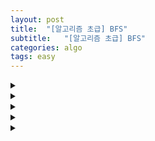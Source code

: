 ```yaml
---
layout: post
title:  "[알고리즘 초급] BFS"
subtitle:   "[알고리즘 초급] BFS"
categories: algo
tags: easy
---
```


<details>
<summary> </summary>
<div markdown="1">   

```cpp
#include <bits/stdc++.h>
using namespace std;

int main() {
    ios::sync_with_stdio(0);
    cin.tie(0);

}
```  
</div>
</details>

<details>
<summary> </summary>
<div markdown="1">   

```cpp
#include <bits/stdc++.h>
using namespace std;

int main() {
    ios::sync_with_stdio(0);
    cin.tie(0);

}
```  
</div>
</details>

<details>
<summary> </summary>
<div markdown="1">   

```cpp
#include <bits/stdc++.h>
using namespace std;

int main() {
    ios::sync_with_stdio(0);
    cin.tie(0);

}
```  
</div>
</details>

<details>
<summary> </summary>
<div markdown="1">   

```cpp
#include <bits/stdc++.h>
using namespace std;

int main() {
    ios::sync_with_stdio(0);
    cin.tie(0);

}
```  
</div>
</details>

<details>
<summary> </summary>
<div markdown="1">   

```cpp
#include <bits/stdc++.h>
using namespace std;

int main() {
    ios::sync_with_stdio(0);
    cin.tie(0);

}
```  
</div>
</details>